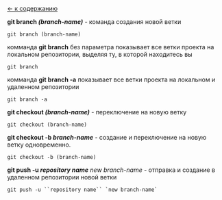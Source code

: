[<- к содержанию](./readme.md)

**git branch *(branch-name)*** - команда создания новой ветки

```bash=
git branch (branch-name)
```
комманда **git branch** без параметра показывает все ветки проекта на локальном репозитории, выделяя ту, в которой находитесь вы

```bash=
git branch 
```

комманда **git branch -a** показывает все ветки проекта на локальном и удаленном репозитории

```bash=
git branch -a
```

**git checkout *(branch-name)*** - переключение на новую ветку


```bash=
git checkout (branch-name)
```


**git checkout -b *branch-name*** - создание и переключение на новую ветку одновременно.

```bash=
git checkout -b (branch-name)
```

**git push -u *repository name***  *new branch-name* - отправка и создание в удаленном репозитории новой ветки

```bash=
git push -u ``repository name`` `new branch-name`
```